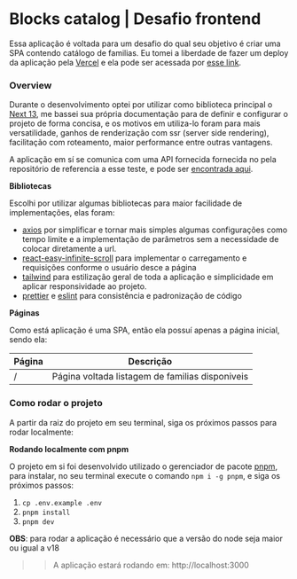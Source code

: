 # Blocks catalog | Desafio frontend
Essa aplicação é voltada para um desafio do qual seu objetivo é criar uma SPA contendo catálogo de familias.
Eu tomei a liberdade de fazer um deploy da aplicação pela [Vercel](https://www.vercel.com) e ela pode ser acessada por [esse link](https://blocks-catalog-frontend-ppessanhadev.vercel.app).

### Overview
Durante o desenvolvimento optei por utilizar como biblioteca principal o [Next 13](https://nextjs.org), me bassei sua própria documentação para de definir e configurar o projeto de forma concisa, e os motivos em utiliza-lo foram para mais versatilidade, ganhos de renderização com ssr (server side rendering), facilitação com roteamento, maior performance entre outras vantagens.

A aplicação em sí se comunica com uma API fornecida fornecida no pela repositório de referencia a esse teste, e pode ser [encontrada aqui](https://github.com/blocksrvt/frontend-test).


**Bibliotecas**

Escolhi por utilizar algumas bibliotecas para maior facilidade de implementações, elas foram:
- [axios](https://axios-http.com/ptbr/) por simplificar e tornar mais simples algumas configurações como tempo limite e a implementação de parâmetros sem a necessidade de colocar diretamente a url.
- [react-easy-infinite-scroll](https://www.npmjs.com/package/react-easy-infinite-scroll-hook) para implementar o carregamento e requisições conforme o usuário desce a página
- [tailwind](https://tailwindcss.com) para estilização geral de toda a aplicação e simplicidade em aplicar responsividade ao projeto.
- [prettier](https://prettier.io/) e [eslint](https://eslint.org/) para consistência e padronização de código

**Páginas**

Como está aplicação é uma SPA, então ela possuí apenas a página inicial, sendo ela:

| Página | Descrição                                       |
|--------|-------------------------------------------------|
| /      | Página voltada listagem de familias disponiveis |

### Como rodar o projeto
A partir da raiz do projeto em seu terminal, siga os próximos passos para rodar localmente:

**Rodando localmente com pnpm**

O projeto em si foi desenvolvido utilizado o gerenciador de pacote [pnpm](https://pnpm.io), para instalar, no seu terminal execute o comando `npm i -g pnpm`, e siga os próximos passos:

1. `cp .env.example .env`
2. `pnpm install`
2. `pnpm dev`

**OBS**: para rodar a aplicação é necessário que a versão do node seja maior ou igual a v18
>> A aplicação estará rodando em: http://localhost:3000
